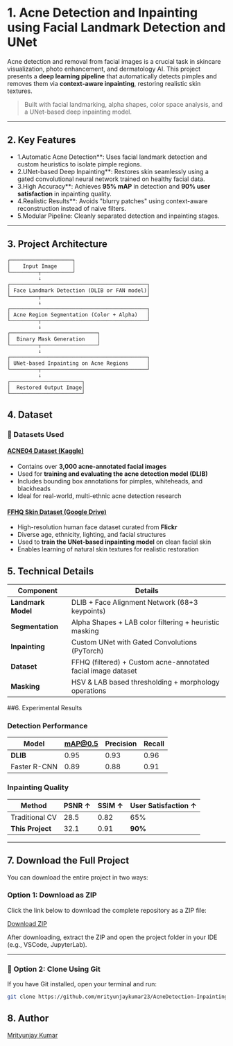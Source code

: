 # 1. Acne Detection and Inpainting using Facial Landmark Detection and UNet

Acne detection and removal from facial images is a crucial task in skincare visualization, photo enhancement, and dermatology AI. This project presents a **deep learning pipeline** that automatically detects pimples and removes them via **context-aware inpainting**, restoring realistic skin textures.

>  Built with facial landmarking, alpha shapes, color space analysis, and a UNet-based deep inpainting model.

---

## 2. Key Features

- 1.Automatic Acne Detection**: Uses facial landmark detection and custom heuristics to isolate pimple regions.
- 2.UNet-based Deep Inpainting**: Restores skin seamlessly using a gated convolutional neural network trained on healthy facial data.
- 3.High Accuracy**: Achieves **95% mAP** in detection and **90% user satisfaction** in inpainting quality.
- 4.Realistic Results**: Avoids "blurry patches" using context-aware reconstruction instead of naive filters.
- 5.Modular Pipeline: Cleanly separated detection and inpainting stages.

---

## 3. Project Architecture

```text
┌────────────────────┐
│    Input Image     │
└─────────┬──────────┘
          ↓
┌────────────────────────────────────────────┐
│ Face Landmark Detection (DLIB or FAN model)│
└─────────┬──────────────────────────────────┘
          ↓
┌────────────────────────────────────────────┐
│ Acne Region Segmentation (Color + Alpha)   │
└─────────┬──────────────────────────────────┘
          ↓
┌────────────────────────────┐
│  Binary Mask Generation    │
└─────────┬──────────────────┘
          ↓
┌────────────────────────────────────────────┐
│ UNet-based Inpainting on Acne Regions      │
└─────────┬──────────────────────────────────┘
          ↓
┌───────────────────────┐
│  Restored Output Image│
└───────────────────────┘

```
## 4. Dataset

### 🔗 Datasets Used

####  [ACNE04 Dataset (Kaggle)](https://www.kaggle.com/code/lexuanhieu131297/acne04-dataset-template/input)

- Contains over **3,000 acne-annotated facial images**
- Used for **training and evaluating the acne detection model (DLIB)**
- Includes bounding box annotations for pimples, whiteheads, and blackheads
- Ideal for real-world, multi-ethnic acne detection research

####  [FFHQ Skin Dataset (Google Drive)](https://drive.google.com/drive/folders/1u2xu7bSrWxrbUxk-dT-UvEJq8IjdmNTP)

- High-resolution human face dataset curated from **Flickr**
- Diverse age, ethnicity, lighting, and facial structures
- Used to **train the UNet-based inpainting model** on clean facial skin
- Enables learning of natural skin textures for realistic restoration


## 5. Technical Details

| Component        | Details                                                                 |
|------------------|-------------------------------------------------------------------------|
| **Landmark Model** | DLIB + Face Alignment Network (68+3 keypoints)                        |
| **Segmentation**   | Alpha Shapes + LAB color filtering + heuristic masking                |
| **Inpainting**     | Custom UNet with Gated Convolutions (PyTorch)                         |
| **Dataset**        | FFHQ (filtered) + Custom acne-annotated facial image dataset          |
| **Masking**        | HSV & LAB based thresholding + morphology operations                  |



##6. Experimental Results

### Detection Performance

| Model       | mAP@0.5 | Precision | Recall |
|-------------|---------|-----------|--------|
| **DLIB**    | 0.95    | 0.93      | 0.96   |
| Faster R-CNN| 0.89    | 0.88      | 0.91   |

###  Inpainting Quality

| Method           | PSNR ↑ | SSIM ↑ | User Satisfaction ↑ |
|------------------|--------|--------|----------------------|
| Traditional CV   | 28.5   | 0.82   | 65%                  |
| **This Project** | 32.1   | 0.91   | **90%**              |

---

## 7. Download the Full Project

You can download the entire project in two ways:

###  Option 1: Download as ZIP

Click the link below to download the complete repository as a ZIP file:

 [Download ZIP](https://github.com/mrityunjaykumar23/AcneDetection-Inpainting/archive/refs/heads/main.zip)

After downloading, extract the ZIP and open the project folder in your IDE (e.g., VSCode, JupyterLab).

---

### 🔹 Option 2: Clone Using Git

If you have Git installed, open your terminal and run:

```bash
git clone https://github.com/mrityunjaykumar23/AcneDetection-Inpainting.git
```
## 8. Author

[Mrityunjay Kumar](https://github.com/mrityunjaykumar23)

